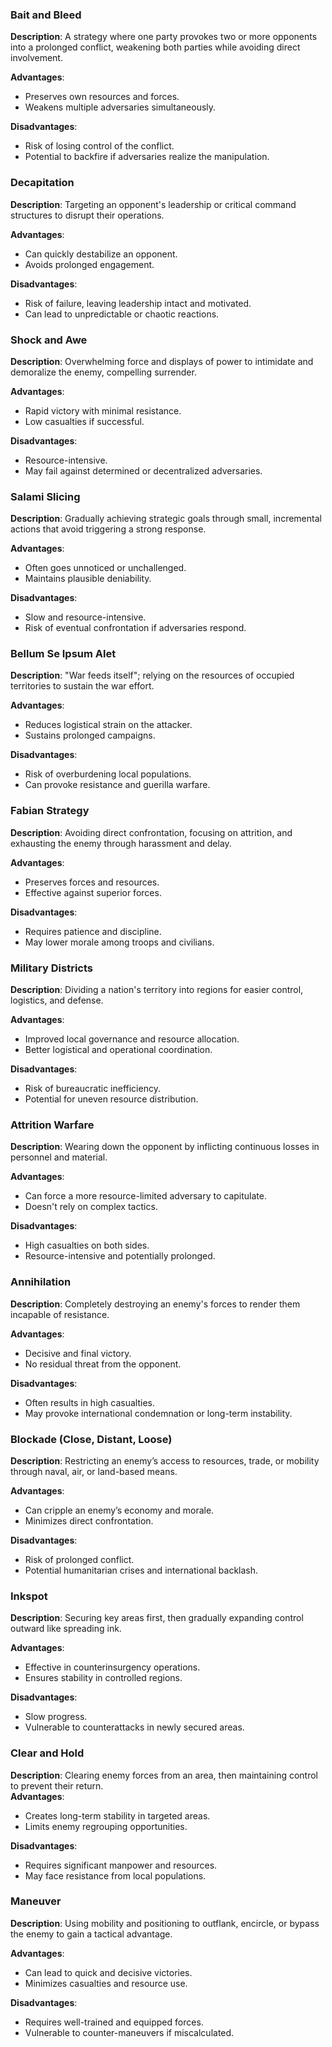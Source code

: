 ### Bait and Bleed

**Description**: A strategy where one party provokes two or more opponents into a prolonged conflict, weakening both parties while avoiding direct involvement.  

**Advantages**:

- Preserves own resources and forces.
- Weakens multiple adversaries simultaneously.

**Disadvantages**:

- Risk of losing control of the conflict.
- Potential to backfire if adversaries realize the manipulation.

### Decapitation

**Description**: Targeting an opponent's leadership or critical command structures to disrupt their operations.  

**Advantages**:

- Can quickly destabilize an opponent.
- Avoids prolonged engagement.

**Disadvantages**:

- Risk of failure, leaving leadership intact and motivated.
- Can lead to unpredictable or chaotic reactions.

### Shock and Awe

**Description**: Overwhelming force and displays of power to intimidate and demoralize the enemy, compelling surrender.  

**Advantages**:

- Rapid victory with minimal resistance.
- Low casualties if successful.

**Disadvantages**:

- Resource-intensive.
- May fail against determined or decentralized adversaries.

### Salami Slicing

**Description**: Gradually achieving strategic goals through small, incremental actions that avoid triggering a strong response.  

**Advantages**:

- Often goes unnoticed or unchallenged.
- Maintains plausible deniability.

**Disadvantages**:

- Slow and resource-intensive.
- Risk of eventual confrontation if adversaries respond.

### Bellum Se Ipsum Alet

**Description**: "War feeds itself"; relying on the resources of occupied territories to sustain the war effort.  

**Advantages**:

- Reduces logistical strain on the attacker.
- Sustains prolonged campaigns.  

**Disadvantages**:

- Risk of overburdening local populations.
- Can provoke resistance and guerilla warfare.

### Fabian Strategy

**Description**: Avoiding direct confrontation, focusing on attrition, and exhausting the enemy through harassment and delay.  

**Advantages**:

- Preserves forces and resources.
- Effective against superior forces.  

**Disadvantages**:

- Requires patience and discipline.
- May lower morale among troops and civilians.

### Military Districts

**Description**: Dividing a nation's territory into regions for easier control, logistics, and defense.  

**Advantages**:

- Improved local governance and resource allocation.
- Better logistical and operational coordination.  

**Disadvantages**:

- Risk of bureaucratic inefficiency.
- Potential for uneven resource distribution.

### Attrition Warfare

**Description**: Wearing down the opponent by inflicting continuous losses in personnel and material.  

**Advantages**:

- Can force a more resource-limited adversary to capitulate.
- Doesn't rely on complex tactics.  

**Disadvantages**:

- High casualties on both sides.
- Resource-intensive and potentially prolonged.

### Annihilation

**Description**: Completely destroying an enemy's forces to render them incapable of resistance.  

**Advantages**:

- Decisive and final victory.
- No residual threat from the opponent.  

**Disadvantages**:

- Often results in high casualties.
- May provoke international condemnation or long-term instability.

### Blockade (Close, Distant, Loose)

**Description**: Restricting an enemy’s access to resources, trade, or mobility through naval, air, or land-based means.

**Advantages**:

- Can cripple an enemy’s economy and morale.
- Minimizes direct confrontation.  

**Disadvantages**:

- Risk of prolonged conflict.
- Potential humanitarian crises and international backlash.

### Inkspot

**Description**: Securing key areas first, then gradually expanding control outward like spreading ink.

**Advantages**:

- Effective in counterinsurgency operations.
- Ensures stability in controlled regions.  

**Disadvantages**:

- Slow progress.
- Vulnerable to counterattacks in newly secured areas.

### Clear and Hold

**Description**: Clearing enemy forces from an area, then maintaining control to prevent their return.  
**Advantages**:

- Creates long-term stability in targeted areas.
- Limits enemy regrouping opportunities.  

**Disadvantages**:

- Requires significant manpower and resources.
- May face resistance from local populations.

### Maneuver

**Description**: Using mobility and positioning to outflank, encircle, or bypass the enemy to gain a tactical advantage.

**Advantages**:

- Can lead to quick and decisive victories.
- Minimizes casualties and resource use.  

**Disadvantages**:

- Requires well-trained and equipped forces.
- Vulnerable to counter-maneuvers if miscalculated.
